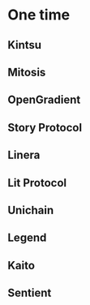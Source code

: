 # One time
## Kintsu
## Mitosis 
## OpenGradient
## Story Protocol
## Linera
## Lit Protocol
## Unichain
## Legend
## Kaito
## Sentient
